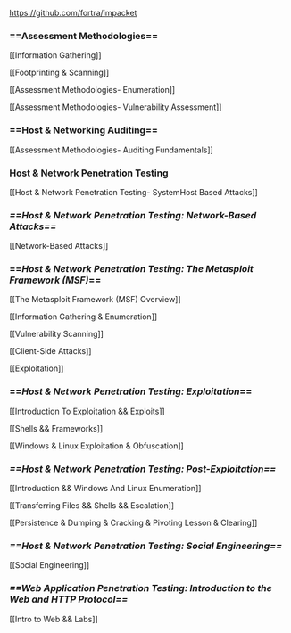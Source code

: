 https://github.com/fortra/impacket

  

### ==**Assessment Methodologies**==

  

[[Information Gathering]]

[[Footprinting & Scanning]]

[[Assessment Methodologies- Enumeration]]

[[Assessment Methodologies- Vulnerability Assessment]]

  

### ==**Host & Networking Auditing**==

  

[[Assessment Methodologies- Auditing Fundamentals]]

  

### **Host & Network Penetration Testing**

  

[[Host & Network Penetration Testing- SystemHost Based Attacks]]

  

### _==**Host & Network Penetration Testing: Network-Based Attacks**==_

  

[[Network-Based Attacks]]

  

### ==_**Host & Network Penetration Testing: The Metasploit Framework (MSF)**_==

  

[[The Metasploit Framework (MSF) Overview]]

  

[[Information Gathering & Enumeration]]

  

[[Vulnerability Scanning]]

  

[[Client-Side Attacks]]

  

[[Exploitation]]

  

  

### ==_**Host & Network Penetration Testing: Exploitation**_==

  

[[Introduction To Exploitation && Exploits]]

  

[[Shells && Frameworks]]

  

[[Windows & Linux Exploitation & Obfuscation]]

  

  

### _==**Host & Network Penetration Testing: Post-Exploitation**==_

  

[[Introduction && Windows And Linux Enumeration]]

  

[[Transferring Files && Shells && Escalation]]

  

[[Persistence & Dumping & Cracking & Pivoting Lesson & Clearing]]

  

### _==**Host & Network Penetration Testing: Social Engineering**==_

  

[[Social Engineering]]

  

### _==**Web Application Penetration Testing: Introduction to the Web and HTTP Protocol**==_

  

[[Intro to Web && Labs]]
